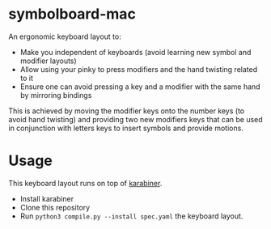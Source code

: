 # symbolboard-mac

An ergonomic keyboard layout to:

* Make you independent of keyboards (avoid learning new symbol and modifier layouts)
* Allow using your pinky to press modifiers and the hand twisting related to it
* Ensure one can avoid pressing a key and a modifier with the same hand by mirroring bindings

This is achieved by moving the modifier keys onto the number keys (to avoid hand twisting) and providing two
new modifiers keys that can be used in conjunction with letters keys to insert symbols and provide
motions.

# Usage

This keyboard layout runs on top of [karabiner](https://karabiner-elements.pqrs.org/).

- Install karabiner
- Clone this repository
- Run `python3 compile.py --install spec.yaml` the keyboard layout.
